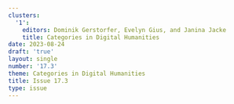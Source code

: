 ```yaml
---
clusters:
  '1':
    editors: Dominik Gerstorfer, Evelyn Gius, and Janina Jacke
    title: Categories in Digital Humanities
date: 2023-08-24
draft: 'true'
layout: single
number: '17.3'
theme: Categories in Digital Humanities
title: Issue 17.3
type: issue
---
```


